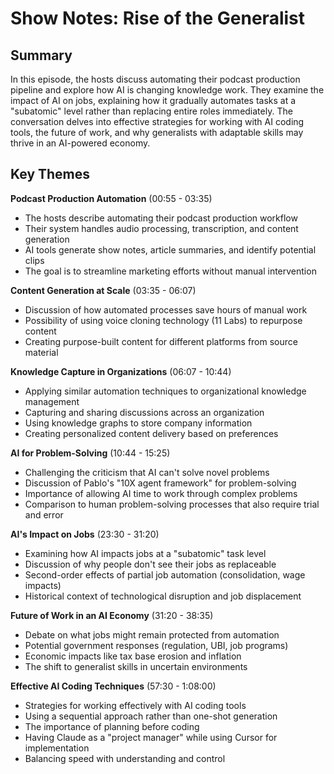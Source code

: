 # Show Notes: Rise of the Generalist

## Summary
In this episode, the hosts discuss automating their podcast production pipeline and explore how AI is changing knowledge work. They examine the impact of AI on jobs, explaining how it gradually automates tasks at a "subatomic" level rather than replacing entire roles immediately. The conversation delves into effective strategies for working with AI coding tools, the future of work, and why generalists with adaptable skills may thrive in an AI-powered economy.

## Key Themes

**Podcast Production Automation** (00:55 - 03:35)
* The hosts describe automating their podcast production workflow
* Their system handles audio processing, transcription, and content generation
* AI tools generate show notes, article summaries, and identify potential clips
* The goal is to streamline marketing efforts without manual intervention

**Content Generation at Scale** (03:35 - 06:07)
* Discussion of how automated processes save hours of manual work
* Possibility of using voice cloning technology (11 Labs) to repurpose content
* Creating purpose-built content for different platforms from source material

**Knowledge Capture in Organizations** (06:07 - 10:44)
* Applying similar automation techniques to organizational knowledge management
* Capturing and sharing discussions across an organization
* Using knowledge graphs to store company information
* Creating personalized content delivery based on preferences

**AI for Problem-Solving** (10:44 - 15:25)
* Challenging the criticism that AI can't solve novel problems
* Discussion of Pablo's "10X agent framework" for problem-solving
* Importance of allowing AI time to work through complex problems
* Comparison to human problem-solving processes that also require trial and error

**AI's Impact on Jobs** (23:30 - 31:20)
* Examining how AI impacts jobs at a "subatomic" task level
* Discussion of why people don't see their jobs as replaceable
* Second-order effects of partial job automation (consolidation, wage impacts)
* Historical context of technological disruption and job displacement

**Future of Work in an AI Economy** (31:20 - 38:35)
* Debate on what jobs might remain protected from automation
* Potential government responses (regulation, UBI, job programs)
* Economic impacts like tax base erosion and inflation
* The shift to generalist skills in uncertain environments

**Effective AI Coding Techniques** (57:30 - 1:08:00)
* Strategies for working effectively with AI coding tools
* Using a sequential approach rather than one-shot generation
* The importance of planning before coding
* Having Claude as a "project manager" while using Cursor for implementation
* Balancing speed with understanding and control
